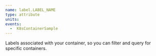 ```yaml
---
name: label.LABEL_NAME
type: attribute
units:
events:
  -  K8sContainerSample
---
```


Labels associated with your container, so you can filter and query for specific containers.